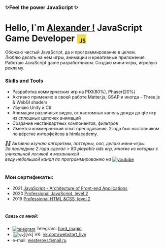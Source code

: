 ### ✨Feel the power JavaScript ✨

# Hello, I`m [Alexander !][youtube-main] JavaScript Game Developer <img align="center" alt="JavaScript" width="30" src="https://raw.githubusercontent.com/github/explore/80688e429a7d4ef2fca1e82350fe8e3517d3494d/topics/javascript/javascript.png" />

Обожаю чистый JavaScript, да и программирование в целом. <br/>
Люблю делать на нём игры, анимации и креативные приложения.
<br> Работаю JavaScript game разработчиком. Создаю мини-игры, игровую рекламу.

### Skills and Tools
- Разработка коммерческих игр на PIXI(80%), Phaser(20%)
- Активно применяю в своей работе Matter.js, GSAP и иногда - Three.js & WebGl shaders
- Изучаю Unity и С#
- Анимации различных видов, от кастомных капель дождя до qte игр из сплошных цепочек анимаций
- Создание нестандартных компонентов, фильтров
- Имеется коммерческий опыт преподавания. 2года был наставником по вёрстке интерфейсов в htmlacademy.

<i>  👨‍💻 Активно изучаю алгоритмы, паттерны, ооп, делаю мини-игры. <br/> За последние 2 года сделал > 80 playable ads игр, многие из которых с уникальной логикой и механникой <br/> веду небольшой канал по программированию на</i> [<img align="center" alt="youtube" width="56" src="https://www.gstatic.com/youtube/img/branding/youtubelogo/svg/youtubelogo.svg" />][youtube] 

#
### Мои сертификаты:
- 2021 [JavaScript - Architecture of Front-end Applications][js2-prof]
- 2020 [Professional JavaScript, level 2][js2]
- 2019 [Professional HTML &CSS, level 2][html1]



#
##### Связь со мной:
- [<img align="center" alt="telegram" width="20" src="https://telegram.org/img/t_logo.svg?1" />][telega] Telegram: <a href="https://t.me/hard_magic">hard_magic</a>
- [<img align="center" alt="vk" width="20"       src="https://www.dropbox.com/team/team_logo/dbtid%3AAACHQZx4adzBZiBCpy7P4xtzn3UNxr-wcoE?v=1634126598663" />][vk] VK: <a href="https://vk.com/webstart_live">vk.com/webstart_live</a>
- e-mail: <a href="mailto:westerovs@mail.ru">westerovs@mail.ru</a>


[youtube]: https://www.youtube.com/c/WEBSTART-LIVE
[telega]: https://t.me/hard_magic
[youtube-main]: [https://vk.com/hard_magic](https://youtu.be/EoEdWH7hAwU)
[mail]: westerovs@mail.ru
[hh]: https://voronezh.hh.ru/resume/db80ce62ff07c1cfdd0039ed1f7a38707a716c

[html1]: https://assets.htmlacademy.ru/certificates/intensive/115/515875.pdf?1568835873&_ga=2.103924802.31217655.1632573392-1893841728.1631130741
[js2]: https://assets.htmlacademy.ru/certificates/intensive/141/515875.pdf?1580945711&_ga=2.109326151.31217655.1632573392-1893841728.1631130741
[js2-prof]: https://assets.htmlacademy.ru/certificates/intensive/211/515875.pdf?1632573430&_ga=2.109326151.31217655.1632573392-1893841728.1631130741
[htmlacademy]: https://htmlacademy.ru/intensive/htmlcss


